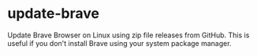 update-brave
============

Update Brave Browser on Linux using zip file releases from GitHub. This is
useful if you don't install Brave using your system package manager.
